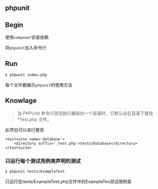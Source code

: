 phpunit
--------

## Begin

使用`composer`安装依赖

将`phpunit`加入命令行

## Run

```sh
$ phpunit index.php
```

 每个文件都展示`phpunit`的使用方法

## Knowlage

> 当 PHPUnit 命令行测试执行器指向一个目录时，它默认会在目录下查找 *Test.php 文件。

此项也可以进行更改

```
<testsuite name='database'>
	<directory suffix='_test.php'>tests/Database</directory>
</testsuite>
```

### 只运行每个测试用例类声明的测试

```sh
$ phpunit tests/ExampleTest
```
只运行在tests/ExampleTest.php文件中的ExampleTes测试用例类
